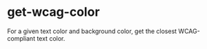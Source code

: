 # get-wcag-color
For a given text color and background color, get the closest WCAG-compliant text color.
